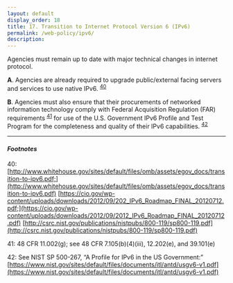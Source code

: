 ```yaml
---
layout: default
display_order: 18 
title: 17. Transition to Internet Protocol Version 6 (IPv6)
permalink: /web-policy/ipv6/
description:
---
```

Agencies must remain up to date with major technical changes in internet protocol. 
	
  **A**. Agencies are already required to upgrade public/external facing servers and services to use native IPv6. <sup>[40](#myfootnote40)</sup>
  
  **B**. Agencies must also ensure that their procurements of networked information technology comply with Federal Acquisition Regulation (FAR) requirements <sup>[41](#myfootnote12)</sup> for use of the U.S. Government IPv6 Profile and Test Program for the completeness and quality of their IPv6 capabilities. <sup>[42](#myfootnote12)</sup>

***

#### *Footnotes*
<a name="myfootnote12">40</a>: [http://www.whitehouse.gov/sites/default/files/omb/assets/egov_docs/transition-to-ipv6.pdf;](http://www.whitehouse.gov/sites/default/files/omb/assets/egov_docs/transition-to-ipv6.pdf) [https://cio.gov/wp-content/uploads/downloads/2012/09/202_IPv6_Roadmap_FINAL_20120712.pdf;](https://cio.gov/wp-content/uploads/downloads/2012/09/2012_IPv6_Roadmap_FINAL_20120712.pdf) [http://csrc.nist.gov/publications/nistpubs/800-119/sp800-119.pdf](http://csrc.nist.gov/publications/nistpubs/800-119/sp800-119.pdf)

<a name="myfootnote12">41</a>: 48 CFR 11.002(g); see 48 CFR 7.105(b)(4)(iii), 12.202(e), and 39.101(e) 

<a name="myfootnote12">42</a>: See NIST SP 500-267, “A Profile for IPv6 in the US Government:” [https://www.nist.gov/sites/default/files/documents/itl/antd/usgv6-v1.pdf](https://www.nist.gov/sites/default/files/documents/itl/antd/usgv6-v1.pdf)

